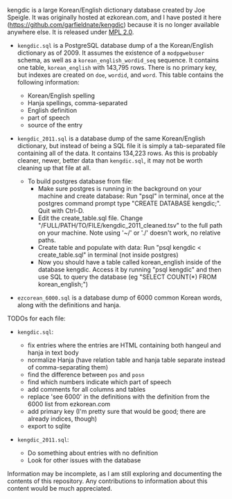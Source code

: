 kengdic is a large Korean/English dictionary database created by Joe Speigle. It was originally hosted at ezkorean.com, and I have posted it here (https://github.com/garfieldnate/kengdic) because it is no longer available anywhere else. It is released under [MPL 2.0](http://www.mozilla.org/MPL/2.0/).

* `kengdic.sql` is a PostgreSQL database dump of a the Korean/English dictionary as of 2009. It assumes the existence of a `modpgwebuser` schema, as well as a `korean_english_wordid_seq` sequence. It contains one table, `korean_english` with 143,795 rows. There is no primary key, but indexes are created on `doe`, `wordid`, and `word`. This table contains the following information:

    * Korean/English spelling
    * Hanja spellings, comma-separated
    * English definition
    * part of speech
    * source of the entry

* `kengdic_2011.sql` is a database dump of the same Korean/English dictionary, but instead of being a SQL file it is simply a tab-separated file containing all of the data. It contains 134,223 rows. As this is probably cleaner, newer, better data than `kengdic.sql`, it may not be worth cleaning up that file at all.
    * To build postgres database from file:
        * Make sure postgres is running in the background on your machine and create database: Run "psql" in terminal, once at the postgres command prompt type "CREATE DATABASE kengdic;". Quit with Ctrl-D.
        * Edit the create_table.sql file. Change "/FULL/PATH/TO/FILE/kengdic_2011_cleaned.tsv" to the full path on your machine. Note using '~/' or './' doesn't work, no relative paths.
        * Create table and populate with data: Run "psql kengdic < create_table.sql" in terminal (not inside postgres)
        * Now you should have a table called korean_english inside of the database kengdic. Access it by running "psql kengdic" and then use SQL to query the database (eg "SELECT COUNT(*) FROM korean_english;")

* `ezcorean_6000.sql` is a database dump of 6000 common Korean words, along
with the definitions and hanja.

TODOs for each file:

* `kengdic.sql`:

    * fix entries where the entries are HTML containing both hangeul and hanja in text body
    * normalize Hanja (have relation table and hanja table separate instead of comma-separating them)
    * find the difference between `pos` and `posn`
    * find which numbers indicate which part of speech
    * add comments for all columns and tables
    * replace 'see 6000' in the definitions with the definition from the 6000 list from ezkorean.com
    * add primary key (I'm pretty sure that would be good; there are already indices, though)
    * export to sqlite

* `kengdic_2011.sql`:

    * Do something about entries with no definition
    * Look for other issues with the database

Information may be incomplete, as I am still exploring and documenting the contents of this repository. Any contributions to information about this content would be much appreciated.
